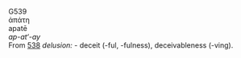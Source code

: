 <body>
  <p>G539<br>  ἀπάτη  <br> apatē  <br><i>ap-at‘-ay </i><br>From <a href="g0538.htm">538</a>  <i>delusion:</i> - deceit (-ful, -fulness), deceivableness (-ving).<br></p>
 </body>
